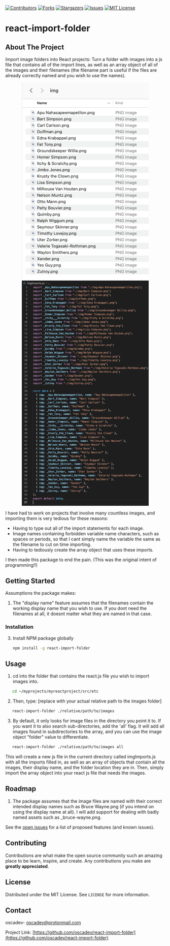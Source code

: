 <!--
*** Thanks for checking out the Best-README-Template. If you have a suggestion
*** that would make this better, please fork the repo and create a pull request
*** or simply open an issue with the tag "enhancement".
*** Thanks again! Now go create something AMAZING! :D
-->

<!-- PROJECT SHIELDS -->
<!--
*** I'm using markdown "reference style" links for readability.
*** Reference links are enclosed in brackets [ ] instead of parentheses ( ).
*** See the bottom of this document for the declaration of the reference variables
*** for contributors-url, forks-url, etc. This is an optional, concise syntax you may use.
*** https://www.markdownguide.org/basic-syntax/#reference-style-links
-->

[![Contributors][contributors-shield]][contributors-url]
[![Forks][forks-shield]][forks-url]
[![Stargazers][stars-shield]][stars-url]
[![Issues][issues-shield]][issues-url]
[![MIT License][license-shield]][license-url]

<!-- [![LinkedIn][linkedin-shield]][linkedin-url] -->

<!-- PROJECT LOGO -->
<!-- <br />
<p align="center">
  <a href="https://github.com/oscadev/react-import-folder">
    <img src="images/folder.png" alt="Logo" width="80" height="80">
  </a>

  <h3 align="center">Best-README-Template</h3>

  <p align="center">
    An awesome README template to jumpstart your projects!
    <br />
    <a href="https://github.com/oscadev/react-import-folder"><strong>Explore the docs »</strong></a>
    <br />
    <br />
    <a href="https://github.com/oscadev/react-import-folder">View Demo</a>
    ·
    <a href="https://github.com/oscadev/react-import-folder/issues">Report Bug</a>
    ·
    <a href="https://github.com/oscadev/react-import-folder/issues">Request Feature</a>
  </p>
</p> -->

<!-- TABLE OF CONTENTS -->
<!-- <details open="open">
  <summary>Table of Contents</summary>
  <ol>
    <li>
      <a href="#about-the-project">About The Project</a>
      <ul>
        <li><a href="#built-with">Built With</a></li>
      </ul>
    </li>
    <li>
      <a href="#getting-started">Getting Started</a>
      <ul>
        <li><a href="#prerequisites">Prerequisites</a></li>
        <li><a href="#installation">Installation</a></li>
      </ul>
    </li>
    <li><a href="#usage">Usage</a></li>
    <li><a href="#roadmap">Roadmap</a></li>
    <li><a href="#contributing">Contributing</a></li>
    <li><a href="#license">License</a></li>
    <li><a href="#contact">Contact</a></li>
    <li><a href="#acknowledgements">Acknowledgements</a></li>
  </ol>
</details> -->

# react-import-folder

<!-- ABOUT THE PROJECT -->

## About The Project

<!-- [![Product Name Screen Shot][product-screenshot]](https://example.com) -->

Import image folders into React projects: Turn a folder with images into a js file that contains all of the import lines, as well as an array object of all of the images and their filenames (the filename part is useful if the files are already correctly named and you wish to use the names).

<div style="display:flex; flex-wrap: wrap; justify-content: center; align-items:center;"><img style="width: 100vw; max-width: 400px" src="images/folder.png" alt="Logo" height="auto">
<img style="width: 100vw; max-width: 400px" src="images/output.png" alt="Logo" height="auto"></div>

I have had to work on projects that involve many countless images, and importing them is very tedious for these reasons:

- Having to type out all of the import statements for each image.
- Image names containing forbidden variable name characters, such as spaces or periods, so that I cant simply name the variable the same as the filename to cut on time importing.
- Having to tediously create the array object that uses these imports.

I then made this package to end the pain. (This was the original intent of programming!!)

<!-- GETTING STARTED -->

## Getting Started

Assumptions the package makes:

1. The "display name" feature assumes that the filenames contain the working display name that you wish to use. If you dont need the filenames at all, it doesnt matter what they are named in that case.

<!-- ### Prerequisites

This is an example of how to list things you need to use the software and how to install them.

- npm
  ```sh
  npm install npm@latest -g
  ```

<!-- ### Installation -->

### Installation

3. Install NPM package globally
   ```sh
   npm install -g react-import-folder
   ```

<!-- USAGE EXAMPLES -->

## Usage

1. cd into the folder that contains the react.js file you wish to import images into.

```sh
   cd ~/myprojects/myreactproject/src/etc
```

2. Then, type: [replace with your actual relative path to the images folder]

```sh
   react-import-folder ./relative/path/to/images
```

3. By default, it only looks for image files in the directory you point it to. If you want it to also search sub-directories, add the 'all' flag. It will add all images found in subdirectories to the array, and you can use the image object "folder" value to differentiate.

```sh
   react-import-folder ./relative/path/to/images all
```

This will create a new js file in the current directory called imgImports.js with all the imports filled in, as well as an array of objects that contain all the images, their display name, and the folder location they are in. Then, simply import the array object into your react js file that needs the images.

<!-- ROADMAP -->

## Roadmap

1. The package assumes that the image files are named with their correct intended display names such as Bruce Wayne.png (if you intend on using the display name at all). I will add support for dealing with badly named assets such as \_bruce-wayne.png.

See the [open issues](https://github.com/oscadev/react-import-folder/issues) for a list of proposed features (and known issues).

<!-- CONTRIBUTING -->

## Contributing

Contributions are what make the open source community such an amazing place to be learn, inspire, and create. Any contributions you make are **greatly appreciated**.

<!-- LICENSE -->

## License

Distributed under the MIT License. See `LICENSE` for more information.

<!-- CONTACT -->

## Contact

oscadev- oscadev@protonmail.com

Project Link: [https://github.com/oscadev/react-import-folder](https://github.com/oscadev/react-import-folder)

<!-- MARKDOWN LINKS & IMAGES -->
<!-- https://www.markdownguide.org/basic-syntax/#reference-style-links -->

[contributors-shield]: https://img.shields.io/github/contributors/oscadev/react-import-folder.svg?style=for-the-badge
[contributors-url]: https://github.com/oscadev/react-import-folder/graphs/contributors
[forks-shield]: https://img.shields.io/github/forks/oscadev/react-import-folder.svg?style=for-the-badge
[forks-url]: https://github.com/oscadev/react-import-folder/network/members
[stars-shield]: https://img.shields.io/github/stars/oscadev/react-import-folder.svg?style=for-the-badge
[stars-url]: https://github.com/oscadev/react-import-folder/stargazers
[issues-shield]: https://img.shields.io/github/issues/oscadev/react-import-folder.svg?style=for-the-badge
[issues-url]: https://github.com/oscadev/react-import-folder/issues
[license-shield]: https://img.shields.io/github/license/oscadev/react-import-folder.svg?style=for-the-badge
[license-url]: https://github.com/oscadev/react-import-folder/blob/master/LICENSE.txt

<!-- [linkedin-shield]: https://img.shields.io/badge/-LinkedIn-black.svg?style=for-the-badge&logo=linkedin&colorB=555 -->
<!-- [linkedin-url]: https://linkedin.com/in/othneildrew -->

[product-screenshot]: images/screenshot.png
